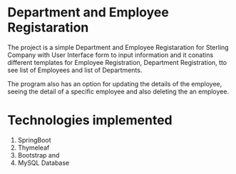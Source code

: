 # Department and Employee Registaration 

The project is a simple Department and Employee Registaration for Sterling Company with User Interface form to input information and 
it conatins different templates for Employee Registration, Department Registration, tto see list of Employees and list of Departments.

The program also has an option for updating the details of the employee, seeing the detail of a specific employee 
and also deleting the an employee.

# Technologies implemented
1. SpringBoot 
2. Thymeleaf
3. Bootstrap and 
4. MySQL Database 


